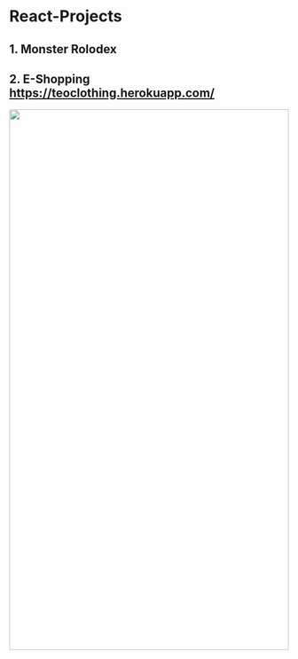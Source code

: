 # React-Projects
 
## 1. Monster Rolodex
## 2. E-Shopping https://teoclothing.herokuapp.com/
<img src="https://i.hizliresim.com/X5RbEt.png" width=100% height=50% />

